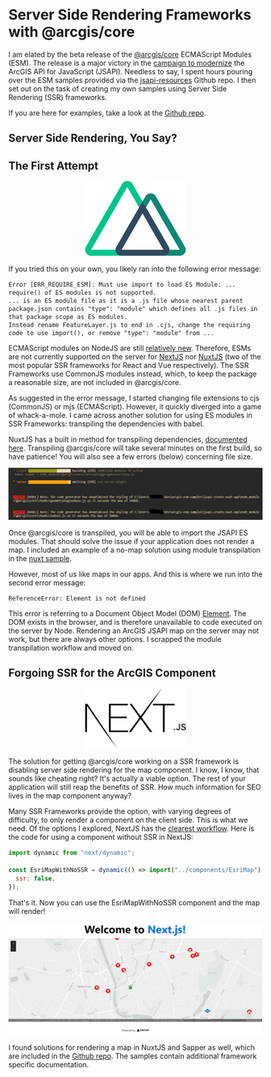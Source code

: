 # Server Side Rendering Frameworks with @arcgis/core

I am elated by the beta release of the [@arcgis/core](https://www.npmjs.com/package/@arcgis/core) ECMAScript Modules (ESM). The release is a major victory in the [campaign to modernize](https://www.youtube.com/watch?v=woTI3jB5Z2Q&feature=youtu.be&t=182) the ArcGIS API for JavaScript (JSAPI). Needless to say, I spent hours pouring over the ESM samples provided via the [jsapi-resources](https://github.com/Esri/jsapi-resources/tree/master/esm-samples) Github repo. I then set out on the task of creating my own samples using Server Side Rendering (SSR) frameworks.

If you are here for examples, take a look at the [Github repo](https://github.com/benelan/arcgis-esm-samples).

## Server Side Rendering, You Say?


## The First Attempt

<div style="text-align:center"><img src="./img/nuxt_logo.svg" alt="NuxtJS Logo" width="200"/></div>

If you tried this on your own, you likely ran into the following error message:

```
Error [ERR_REQUIRE_ESM]: Must use import to load ES Module: ...
require() of ES modules is not supported.
... is an ES module file as it is a .js file whose nearest parent package.json contains "type": "module" which defines all .js files in that package scope as ES modules.
Instead rename FeatureLayer.js to end in .cjs, change the requiring code to use import(), or remove "type": "module" from ...
```

ECMAScript modules on NodeJS are still [relatively new](https://nodejs.medium.com/announcing-core-node-js-support-for-ecmascript-modules-c5d6dc29b663). Therefore, ESMs are not currently supported on the server for [NextJS](https://nextjs.org/) nor [NuxtJS](https://nuxtjs.org/) (two of the most popular SSR frameworks for React and Vue respectively). The SSR Frameworks use CommonJS modules instead, which, to keep the package a reasonable size, are not included in @arcgis/core.

As suggested in the error message, I started changing file extensions to cjs (CommonJS) or mjs (ECMAScript). However, it quickly diverged into a game of whack-a-mole. I came across another solution for using ES modules in SSR Frameworks: transpiling the dependencies with babel.

NuxtJS has a built in method for transpiling dependencies, [documented here](https://nuxtjs.org/docs/2.x/configuration-glossary/configuration-build#transpile). Transpiling @arcgis/core will take several minutes on the first build, so have patience! You will also see a few errors (below) concerning file size.

![Transpile error concerning file size in NuxtJS](./img/transpile_error.jpg)

Once @arcgis/core is transpiled, you will be able to import the JSAPI ES modules. That should solve the issue if your application does not render a map. I included an example of a no-map solution using module transpilation in the [nuxt sample](https://github.com/benelan/arcgis-esm-samples/tree/main/jsapi-create-nuxt-app#non-map-workflows).

However, most of us like maps in our apps. And this is where we run into the second error message:

```
ReferenceError: Element is not defined
```

This error is referring to a Document Object Model (DOM) [Element](https://developer.mozilla.org/en-US/docs/Web/API/Element). The DOM exists in the browser, and is therefore unavailable to code executed on the server by Node. Rendering an ArcGIS JSAPI map on the server may not work, but there are always other options. I scrapped the module transpilation workflow and moved on.

## Forgoing SSR for the ArcGIS Component

<div style="text-align:center"><img src="./img/next_logo.svg" alt="NextJS Logo" width="200"/></div>

The solution for getting @arcgis/core working on a SSR framework is disabling server side rendering for the map component. I know, I know, that sounds like cheating right? It's actually a viable option. The rest of your application will still reap the benefits of SSR. How much information for SEO lives in the map component anyway?

Many SSR Frameworks provide the option, with varying degrees of difficulty, to only render a component on the client side. This is what we need. Of the options I explored, NextJS has the [clearest workflow](https://nextjs.org/docs/advanced-features/dynamic-import#with-no-ssr). Here is the code for using a component without SSR in NextJS:

```js
import dynamic from "next/dynamic";

const EsriMapWithNoSSR = dynamic(() => import("../components/EsriMap"), {
  ssr: false,
});
```

That's it. Now you can use the EsriMapWithNoSSR component and the map will render!

![Map in NextJS](./img/next_map.jpg)

I found solutions for rendering a map in NuxtJS and Sapper as well, which are included in the [Github repo](https://github.com/benelan/arcgis-esm-samples). The samples contain additional framework specific documentation.
